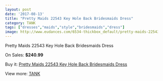 ```yaml
---
layout: post
date: '2017-08-13'
title: "Pretty Maids 22543 Key Hole Back Bridesmaids Dress"
category: TANK
tags: ["dresses","maids","style","bridesmaids","dress"]
image: http://www.eudances.com/6534-thickbox_default/pretty-maids-22543-key-hole-back-bridesmaids-dress.jpg
---
```

Pretty Maids 22543 Key Hole Back Bridesmaids Dress

On Sales: **$240.99**
<a href="https://www.eudances.com/en/tank/2397-pretty-maids-22543-key-hole-back-bridesmaids-dress.html"><amp-img layout="responsive" width="600" height="600" src="//www.eudances.com/6534-thickbox_default/pretty-maids-22543-key-hole-back-bridesmaids-dress.jpg" alt="Pretty Maids 22543 Key Hole Back Bridesmaids Dress 0" /></a>
<a href="https://www.eudances.com/en/tank/2397-pretty-maids-22543-key-hole-back-bridesmaids-dress.html"><amp-img layout="responsive" width="600" height="600" src="//www.eudances.com/6535-thickbox_default/pretty-maids-22543-key-hole-back-bridesmaids-dress.jpg" alt="Pretty Maids 22543 Key Hole Back Bridesmaids Dress 1" /></a>

Buy it: [Pretty Maids 22543 Key Hole Back Bridesmaids Dress](https://www.eudances.com/en/tank/2397-pretty-maids-22543-key-hole-back-bridesmaids-dress.html "Pretty Maids 22543 Key Hole Back Bridesmaids Dress")

View more: [TANK](https://www.eudances.com/en/28-tank "TANK")